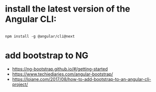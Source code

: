 #  install the latest version of the Angular CLI:
<code>
npm install -g @angular/cli@next
</code>


# add bootstrap to NG 
- https://ng-bootstrap.github.io/#/getting-started
- https://www.techiediaries.com/angular-bootstrap/
- https://loiane.com/2017/08/how-to-add-bootstrap-to-an-angular-cli-project/